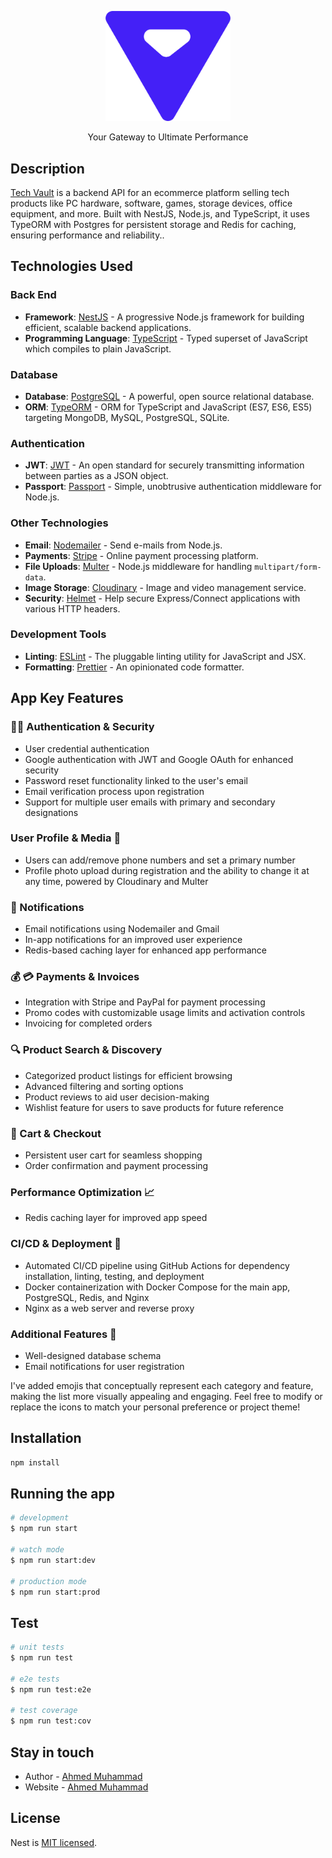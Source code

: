 <p align="center">
  <a href="https://github.com/ahmedmohmd/tech-vault" target="blank"><img src="./public//logo.svg" width="200" alt="Nest Logo" /></a>
</p>
  <p align="center">Your Gateway to Ultimate Performance</p>

## Description

[Tech Vault](https://github.com/ahmedmohmd/tech-vault) is a backend API for an ecommerce platform selling tech products like PC hardware, software, games, storage devices, office equipment, and more. Built with NestJS, Node.js, and TypeScript, it uses TypeORM with Postgres for persistent storage and Redis for caching, ensuring performance and reliability..

## Technologies Used

### Back End

- **Framework**: [NestJS](https://nestjs.com/) - A progressive Node.js framework for building efficient, scalable backend applications.
- **Programming Language**: [TypeScript](https://www.typescriptlang.org/) - Typed superset of JavaScript which compiles to plain JavaScript.

### Database

- **Database**: [PostgreSQL](https://www.postgresql.org/) - A powerful, open source relational database.
- **ORM**: [TypeORM](https://typeorm.io/) - ORM for TypeScript and JavaScript (ES7, ES6, ES5) targeting MongoDB, MySQL, PostgreSQL, SQLite.

### Authentication

- **JWT**: [JWT](https://jwt.io/) - An open standard for securely transmitting information between parties as a JSON object.
- **Passport**: [Passport](http://www.passportjs.org/) - Simple, unobtrusive authentication middleware for Node.js.

### Other Technologies

- **Email**: [Nodemailer](https://nodemailer.com/about/) - Send e-mails from Node.js.
- **Payments**: [Stripe](https://stripe.com/) - Online payment processing platform.
- **File Uploads**: [Multer](https://www.npmjs.com/package/multer) - Node.js middleware for handling `multipart/form-data`.
- **Image Storage**: [Cloudinary](https://cloudinary.com/) - Image and video management service.
- **Security**: [Helmet](https://helmetjs.github.io/) - Help secure Express/Connect applications with various HTTP headers.

### Development Tools

- **Linting**: [ESLint](https://eslint.org/) - The pluggable linting utility for JavaScript and JSX.
- **Formatting**: [Prettier](https://prettier.io/) - An opinionated code formatter.

## App Key Features

### 🧑‍💻 Authentication & Security

- User credential authentication
- Google authentication with JWT and Google OAuth for enhanced security
- Password reset functionality linked to the user's email
- Email verification process upon registration
- Support for multiple user emails with primary and secondary designations

### User Profile & Media 👤

- Users can add/remove phone numbers and set a primary number
- Profile photo upload during registration and the ability to change it at any time, powered by Cloudinary and Multer

### 🔔 Notifications

- Email notifications using Nodemailer and Gmail
- In-app notifications for an improved user experience
- Redis-based caching layer for enhanced app performance

### 💰 💳 Payments & Invoices

- Integration with Stripe and PayPal for payment processing
- Promo codes with customizable usage limits and activation controls
- Invoicing for completed orders

### 🔍 Product Search & Discovery

- Categorized product listings for efficient browsing
- Advanced filtering and sorting options
- Product reviews to aid user decision-making
- Wishlist feature for users to save products for future reference

### 🛒 Cart & Checkout

- Persistent user cart for seamless shopping
- Order confirmation and payment processing

### Performance Optimization 📈

- Redis caching layer for improved app speed

### CI/CD & Deployment 🚀

- Automated CI/CD pipeline using GitHub Actions for dependency installation, linting, testing, and deployment
- Docker containerization with Docker Compose for the main app, PostgreSQL, Redis, and Nginx
- Nginx as a web server and reverse proxy

### Additional Features 🌟

- Well-designed database schema
- Email notifications for user registration

I've added emojis that conceptually represent each category and feature, making the list more visually appealing and engaging. Feel free to modify or replace the icons to match your personal preference or project theme!

## Installation

```bash
npm install
```

## Running the app

```bash
# development
$ npm run start

# watch mode
$ npm run start:dev

# production mode
$ npm run start:prod
```

## Test

```bash
# unit tests
$ npm run test

# e2e tests
$ npm run test:e2e

# test coverage
$ npm run test:cov
```

## Stay in touch

- Author - [Ahmed Muhammad](https://kamilmysliwiec.com)
- Website - [Ahmed Muhammad](https://a7m3d.vercel.app/)

## License

Nest is [MIT licensed](LICENSE).
